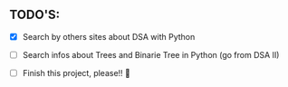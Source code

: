 ## TODO'S:

- [x] Search by others sites about DSA with Python

- [ ] Search infos about Trees and Binarie Tree in Python (go from DSA II)

- [ ] Finish this project, please!! 🙏